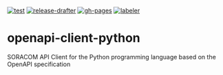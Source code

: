[![test](https://github.com/soracom-labs/openapi-client-python/workflows/test/badge.svg)](https://github.com/soracom-labs/openapi-client-python/actions/workflows/test.yml)
[![release-drafter](https://github.com/soracom-labs/openapi-client-python/workflows/release-drafter/badge.svg)](https://github.com/soracom-labs/openapi-client-python/actions/workflows/release-drafter.yml)
[![gh-pages](https://github.com/soracom-labs/openapi-client-python/workflows/gh-pages/badge.svg)](https://github.com/soracom-labs/openapi-client-python/actions/workflows/gh-pages.yml)
[![labeler](https://github.com/soracom-labs/openapi-client-python/workflows/labeler/badge.svg)](https://github.com/soracom-labs/openapi-client-python/actions/workflows/labeler.yml)

# openapi-client-python
SORACOM API Client for the Python programming language based on the OpenAPI specification
